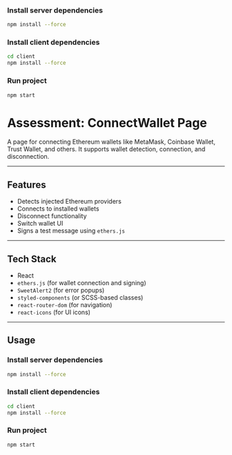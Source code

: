 ### Install server dependencies

```bash
npm install --force
```

### Install client dependencies

```bash
cd client
npm install --force
```

### Run project

```bash
npm start
```

# Assessment: ConnectWallet Page

A page for connecting Ethereum wallets like MetaMask, Coinbase Wallet, Trust Wallet, and others. It supports wallet detection, connection, and disconnection.

---

## Features

- Detects injected Ethereum providers
- Connects to installed wallets
- Disconnect functionality
- Switch wallet UI
- Signs a test message using `ethers.js`

---

## Tech Stack

- React
- `ethers.js` (for wallet connection and signing)
- `SweetAlert2` (for error popups)
- `styled-components` (or SCSS-based classes)
- `react-router-dom` (for navigation)
- `react-icons` (for UI icons)

---

## Usage

### Install server dependencies

```bash
npm install --force
```

### Install client dependencies

```bash
cd client
npm install --force
```

### Run project

```bash
npm start
```
